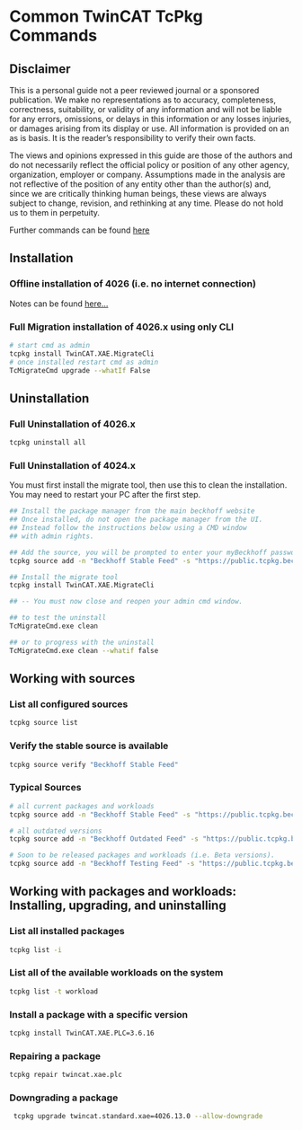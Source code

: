 # Common TwinCAT TcPkg Commands

## Disclaimer

This is a personal guide not a peer reviewed journal or a sponsored publication. We make
no representations as to accuracy, completeness, correctness, suitability, or validity of any
information and will not be liable for any errors, omissions, or delays in this information or any
losses injuries, or damages arising from its display or use. All information is provided on an as
is basis. It is the reader’s responsibility to verify their own facts.

The views and opinions expressed in this guide are those of the authors and do not
necessarily reflect the official policy or position of any other agency, organization, employer or
company. Assumptions made in the analysis are not reflective of the position of any entity
other than the author(s) and, since we are critically thinking human beings, these views are
always subject to change, revision, and rethinking at any time. Please do not hold us to them
in perpetuity.

Further commands can be found [here](https://infosys.beckhoff.com/english.php?content=../content/1033/tc3_installation/15698626059.html&id=)

## Installation 

### Offline installation of 4026 (i.e. no internet connection)
Notes can be found [here...](https://github.com/benhar-dev/tc4026-offline-install)

### Full Migration installation of 4026.x using only CLI

```bash
# start cmd as admin
tcpkg install TwinCAT.XAE.MigrateCli
# once installed restart cmd as admin
TcMigrateCmd upgrade --whatIf False
```

## Uninstallation

### Full Uninstallation of 4026.x

```bash
tcpkg uninstall all
```

### Full Uninstallation of 4024.x

You must first install the migrate tool, then use this to clean the installation. You may need to restart your PC after the first step.

```bash
## Install the package manager from the main beckhoff website
## Once installed, do not open the package manager from the UI.
## Instead follow the instructions below using a CMD window
## with admin rights.

## Add the source, you will be prompted to enter your myBeckhoff password
tcpkg source add -n "Beckhoff Stable Feed" -s "https://public.tcpkg.beckhoff-cloud.com/api/v1/feeds/stable/" --priority=1 -u "<your myBeckhoff email>"

## Install the migrate tool
tcpkg install TwinCAT.XAE.MigrateCli

## -- You must now close and reopen your admin cmd window. 

## to test the uninstall
TcMigrateCmd.exe clean

## or to progress with the uninstall
TcMigrateCmd.exe clean --whatif false
```

## Working with sources

### List all configured sources
```bash
tcpkg source list
```
### Verify the stable source is available
```bash
tcpkg source verify "Beckhoff Stable Feed"
```
### Typical Sources
```bash
# all current packages and workloads
tcpkg source add -n "Beckhoff Stable Feed" -s "https://public.tcpkg.beckhoff-cloud.com/api/v1/feeds/stable/" --priority=1 -u "<your myBeckhoff email>"

# all outdated versions 
tcpkg source add -n "Beckhoff Outdated Feed" -s "https://public.tcpkg.beckhoff-cloud.com/api/v1/feeds/outdated/" --priority=2 -u "<your myBeckhoff email>"

# Soon to be released packages and workloads (i.e. Beta versions).   
tcpkg source add -n "Beckhoff Testing Feed" -s "https://public.tcpkg.beckhoff-cloud.com/api/v1/feeds/testing/" --priority=3 -u "<your myBeckhoff email>"
```

## Working with packages and workloads: Installing, upgrading, and uninstalling

### List all installed packages

```bash
tcpkg list -i
```

### List all of the available workloads on the system

```bash
tcpkg list -t workload
```

### Install a package with a specific version

```bash
tcpkg install TwinCAT.XAE.PLC=3.6.16
```

### Repairing a package

```bash
tcpkg repair twincat.xae.plc
```

### Downgrading a package

```bash
 tcpkg upgrade twincat.standard.xae=4026.13.0 --allow-downgrade
```
